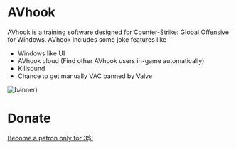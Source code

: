 # AVhook
AVhook is a training software designed for Counter-Strike: Global Offensive for Windows. AVhook includes some joke features like

* Windows like UI
* AVhook cloud (Find other AVhook users in-game automatically)
* Killsound
* Chance to get manually VAC banned by Valve


![banner](https://i.imgur.com/B1nlROm.png))

# Donate
[Become a patron only for 3$!](https://www.patreon.com/littlesoftwarestudio)
